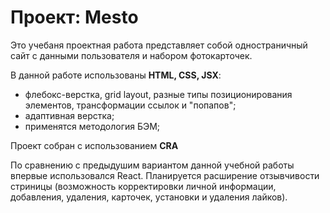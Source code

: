 # Проект: Mesto

Это учебаня проектная работа представляет собой одностраничный сайт с данными пользователя и набором фотокарточек.

В данной работе использованы **HTML, CSS, JSX**:
* флебокс-верстка, grid layout, разные типы позиционирования элементов, трансформации ссылок и "попапов";
* адаптивная верстка;
* применятся методология БЭМ;

Проект собран с использованием **CRA**

По сравнению с предыдушим вариантом данной учебной работы впервые использовалcя React. Планируется расширение отзывчивости стриницы (возможность корректировки личной информации, добавления, удаления, карточек, установки и удаления лайков).